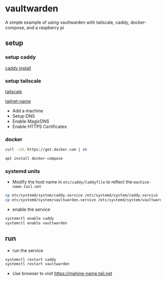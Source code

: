 # vaultwarden

A simple example of using vaultwarden with
tailscale, caddy, docker-compose, and a raspberry pi

## setup

### setup caddy

[caddy install](https://caddyserver.com/docs/install)

### setup tailscale

[tailscale](https://tailscale.com/)

[tailnet-name](https://tailscale.com/kb/1217/tailnet-name/)

- Add a machine
- Setup DNS
- Enable MagicDNS
- Enable HTTPS Certificates

### docker

```sh
curl -sSL https://get.docker.com | sh
```

```sh
apt install docker-compose
```

### systemd units

- Modify the host name in `etc/caddy/Caddyfile` to reflect the `machine-name.tail.net`

```sh
cp etc/systemd/system/caddy.service /etc/systemd/system/caddy.service
cp etc/systemd/system/vaultwarden.service /etc/systemd/system/vaultwarden.service
```

- enable the service

```sh
systemctl enable caddy
systemctl enable vaultwarden
```

## run

- run the service

```sh
systemctl restart caddy
systemctl restart vaultwarden
```

- Use browser to visit https://mahine-name.tail.net

